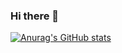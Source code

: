 ### Hi there 👋

[![Anurag's GitHub stats](https://github-readme-stats.vercel.app/api?username=joydip007x&count_private=true)](https://github.com/anuraghazra/github-readme-stats)
